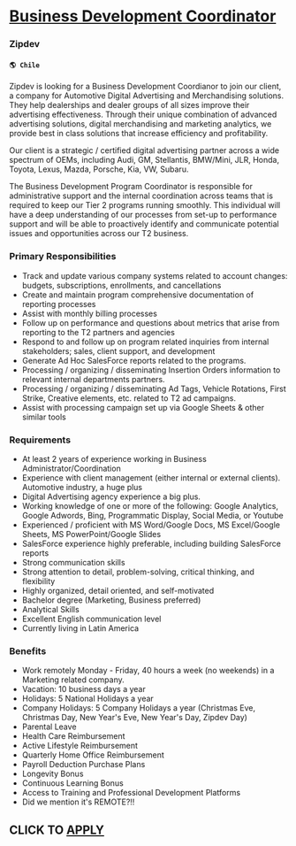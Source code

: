 # [Business Development Coordinator](https://www.remotewlb.com/apply/business-development-coordinator-81192)  
### Zipdev  
#### `🌎 Chile`  

Zipdev is looking for a Business Development Coordianor to join our client, a company for Automotive Digital Advertising and Merchandising solutions. They help dealerships and dealer groups of all sizes improve their advertising effectiveness. Through their unique combination of advanced advertising solutions, digital merchandising and marketing analytics, we provide best in class solutions that increase efficiency and profitability.

Our client is a strategic / certified digital advertising partner across a wide spectrum of OEMs, including Audi, GM, Stellantis, BMW/Mini, JLR, Honda, Toyota, Lexus, Mazda, Porsche, Kia, VW, Subaru.

The Business Development Program Coordinator is responsible for administrative support and the internal coordination across teams that is required to keep our Tier 2 programs running smoothly. This individual will have a deep understanding of our processes from set-up to performance support and will be able to proactively identify and communicate potential issues and opportunities across our T2 business.

### Primary Responsibilities

  * Track and update various company systems related to account changes: budgets, subscriptions, enrollments, and cancellations
  * Create and maintain program comprehensive documentation of reporting processes
  * Assist with monthly billing processes
  * Follow up on performance and questions about metrics that arise from reporting to the T2 partners and agencies
  * Respond to and follow up on program related inquiries from internal stakeholders; sales, client support, and development
  * Generate Ad Hoc SalesForce reports related to the programs.
  * Processing / organizing / disseminating Insertion Orders information to relevant internal departments partners.
  * Processing / organizing / disseminating Ad Tags, Vehicle Rotations, First Strike, Creative elements, etc. related to T2 ad campaigns.
  * Assist with processing campaign set up via Google Sheets & other similar tools

### Requirements

  * At least 2 years of experience working in Business Administrator/Coordination 
  * Experience with client management (either internal or external clients). Automotive industry, a huge plus
  * Digital Advertising agency experience a big plus.
  * Working knowledge of one or more of the following: Google Analytics, Google Adwords, Bing, Programmatic Display, Social Media, or Youtube
  * Experienced / proficient with MS Word/Google Docs, MS Excel/Google Sheets, MS PowerPoint/Google Slides 
  * SalesForce experience highly preferable, including building SalesForce reports
  * Strong communication skills
  * Strong attention to detail, problem-solving, critical thinking, and flexibility
  * Highly organized, detail oriented, and self-motivated
  * Bachelor degree (Marketing, Business preferred)
  * Analytical Skills
  * Excellent English communication level
  * Currently living in Latin America

### Benefits

  * Work remotely Monday - Friday, 40 hours a week (no weekends) in a Marketing related company. 
  * Vacation: 10 business days a year
  * Holidays: 5 National Holidays a year
  * Company Holidays: 5 Company Holidays a year (Christmas Eve, Christmas Day, New Year's Eve, New Year's Day, Zipdev Day)
  * Parental Leave
  * Health Care Reimbursement
  * Active Lifestyle Reimbursement
  * Quarterly Home Office Reimbursement
  * Payroll Deduction Purchase Plans
  * Longevity Bonus
  * Continuous Learning Bonus
  * Access to Training and Professional Development Platforms
  * Did we mention it's REMOTE?!!

  
## CLICK TO [APPLY](https://www.remotewlb.com/apply/business-development-coordinator-81192)

